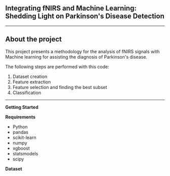 
## Integrating fNIRS and Machine Learning: Shedding Light on Parkinson's Disease Detection
---
About the project
---
This project presents a methodology for the analysis of fNIRS signals with Machine learning for assisting the diagnosis of Parkinson's disease.

The following steps are performed with this code:
1. Dataset creation
2. Feature extraction 
3. Feature selection and finding the best subset
4. Classification

---
**Getting Started**

**Requirements**
- Python 
- pandas
- scikit-learn
- numpy 
- xgboost
- statsmodels
- scipy

**Dataset**

